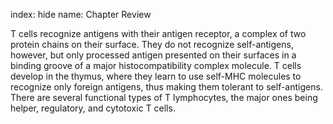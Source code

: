 index: hide
name: Chapter Review

T cells recognize antigens with their antigen receptor, a complex of two protein chains on their surface. They do not recognize self-antigens, however, but only processed antigen presented on their surfaces in a binding groove of a major histocompatibility complex molecule. T cells develop in the thymus, where they learn to use self-MHC molecules to recognize only foreign antigens, thus making them tolerant to self-antigens. There are several functional types of T lymphocytes, the major ones being helper, regulatory, and cytotoxic T cells.
